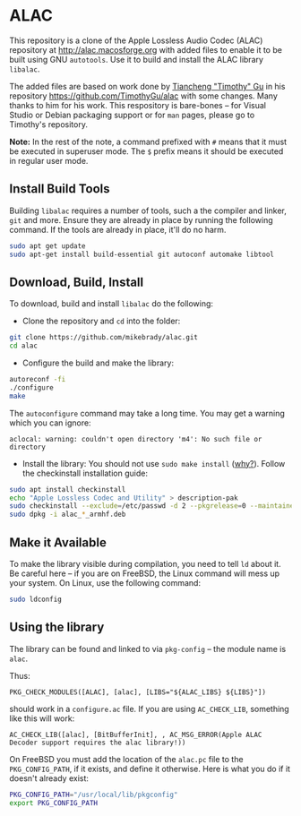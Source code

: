 ALAC
====

This repository is a clone of the Apple Lossless Audio Codec (ALAC) repository at http://alac.macosforge.org with added files to enable it to be built using GNU `autotools`. Use it to build and install the ALAC library `libalac`.

The added files are based on work done by [Tiancheng "Timothy" Gu](https://github.com/TimothyGu)  in his repository https://github.com/TimothyGu/alac with some changes. Many thanks to him for his work. This respository is bare-bones – for Visual Studio or Debian packaging support or for `man` pages, please go to Timothy's repository.

**Note:** In the rest of the note, a command prefixed with `#` means that it must be executed in superuser mode. The `$` prefix means it should be executed in regular user mode.

Install Build Tools
---
Building `libalac` requires a number of tools, such a the compiler and linker, `git` and more. Ensure they are already in place by running the following command. If the tools are already in place, it'll do no harm. 
```sh
sudo apt get update
sudo apt-get install build-essential git autoconf automake libtool
```
Download, Build, Install
---

To download, build and install `libalac` do the following:

* Clone the repository and `cd` into the folder:
```sh
git clone https://github.com/mikebrady/alac.git
cd alac
```
* Configure the build and make the library:
```sh
autoreconf -fi
./configure
make
```
The `autoconfigure` command may take a long time. You may get a warning which you can ignore:
```
aclocal: warning: couldn't open directory 'm4': No such file or directory
```

* Install the library:
You should not use `sudo make install` ([why?](https://help.ubuntu.com/community/CheckInstall)).
Follow the checkinstall installation guide:

```sh
sudo apt install checkinstall
echo "Apple Lossless Codec and Utility" > description-pak
sudo checkinstall --exclude=/etc/passwd -d 2 --pkgrelease=0 --maintainer=mikebrady --requires= --pkgversion=0.0.7 --install=no
sudo dpkg -i alac_*_armhf.deb
```


Make it Available
---
To make the library visible during compilation, you need to tell `ld` about it. Be careful here – if you are on FreeBSD, the Linux command will mess up your system. On Linux, use the following command:
```sh
sudo ldconfig
```

Using the library
---

The library can be found and linked to via `pkg-config` – the module name is `alac`.

Thus:
```
PKG_CHECK_MODULES([ALAC], [alac], [LIBS="${ALAC_LIBS} ${LIBS}"])
```
should work in a `configure.ac` file. If you are using `AC_CHECK_LIB`, something like this will work:
```
AC_CHECK_LIB([alac], [BitBufferInit], , AC_MSG_ERROR(Apple ALAC Decoder support requires the alac library!))
```

On FreeBSD you must add the location of the `alac.pc` file to the `PKG_CONFIG_PATH`, if it exists, and define it otherwise. Here is what you do if it doesn't already exist:
```sh
PKG_CONFIG_PATH="/usr/local/lib/pkgconfig"
export PKG_CONFIG_PATH
```
